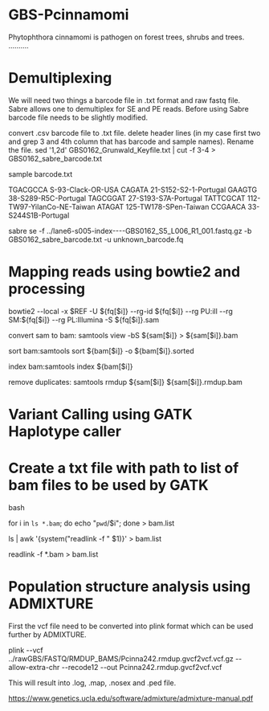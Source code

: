 # GBS-Pcinnamomi

Phytophthora cinnamomi is pathogen on forest trees, shrubs and trees. ..........




# Demultiplexing

We will need two things a barcode file in .txt format and raw fastq file. Sabre allows one to demultiplex for SE and PE reads. Before using Sabre barcode file needs to be slightly modified.

convert .csv barcode file to .txt file.
delete header lines (in my case first two and grep 3 and 4th column that has barcode and sample names). Rename the file.
sed '1,2d' GBS0162_Grunwald_Keyfile.txt | cut -f 3-4 > GBS0162_sabre_barcode.txt

sample barcode.txt

TGACGCCA        S-93-Clack-OR-USA
CAGATA  21-S152-S2-1-Portugal
GAAGTG  38-S289-R5C-Portugal
TAGCGGAT        27-S193-S7A-Portugal
TATTCGCAT       112-TW97-YilanCo-NE-Taiwan
ATAGAT  125-TW178-SPen-Taiwan
CCGAACA 33-S244S1B-Portugal

sabre se -f ../lane6-s005-index----GBS0162_S5_L006_R1_001.fastq.gz -b GBS0162_sabre_barcode.txt -u unknown_barcode.fq


# Mapping reads using bowtie2 and processing

bowtie2 --local -x $REF -U ${fq[$i]} --rg-id ${fq[$i]} --rg PU:ill --rg SM:${fq[$i]} --rg PL:Illumina -S ${fq[$i]}.sam

convert sam to bam: samtools view -bS ${sam[$i]} > ${sam[$i]}.bam

sort bam:samtools sort ${bam[$i]} -o ${bam[$i]}.sorted

index bam:samtools index ${bam[$i]}

remove duplicates: samtools rmdup ${sam[$i]} ${sam[$i]}.rmdup.bam


# Variant Calling using GATK Haplotype caller





# Create a txt file with path to list of bam files to be used by GATK

bash
 
for i in `ls *.bam`; do echo "`pwd`/$i"; done > bam.list

ls | awk '{system("readlink -f " $1)}' > bam.list

readlink -f *.bam > bam.list







# Population structure analysis using ADMIXTURE

First the vcf file need to be converted into plink format which can be used further by ADMIXTURE.

plink 
--vcf ../rawGBS/FASTQ/RMDUP_BAMS/Pcinna242.rmdup.gvcf2vcf.vcf.gz 
--allow-extra-chr 
--recode12 
--out Pcinna242.rmdup.gvcf2vcf.vcf

This will result into .log, .map, .nosex and .ped file.

https://www.genetics.ucla.edu/software/admixture/admixture-manual.pdf




